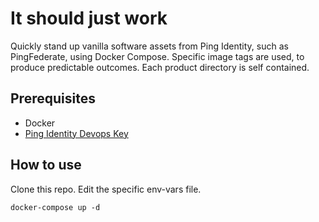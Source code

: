 # It should just work

Quickly stand up vanilla software assets from Ping Identity, such as PingFederate, using Docker Compose.  Specific image tags are used, to produce predictable outcomes.  Each product directory is self contained.

## Prerequisites

* Docker
* [Ping Identity Devops Key](https://pingidentity-devops.gitbook.io/devops/getstarted/devopsregistration)

## How to use

Clone this repo.  Edit the specific env-vars file.

```
docker-compose up -d
```
